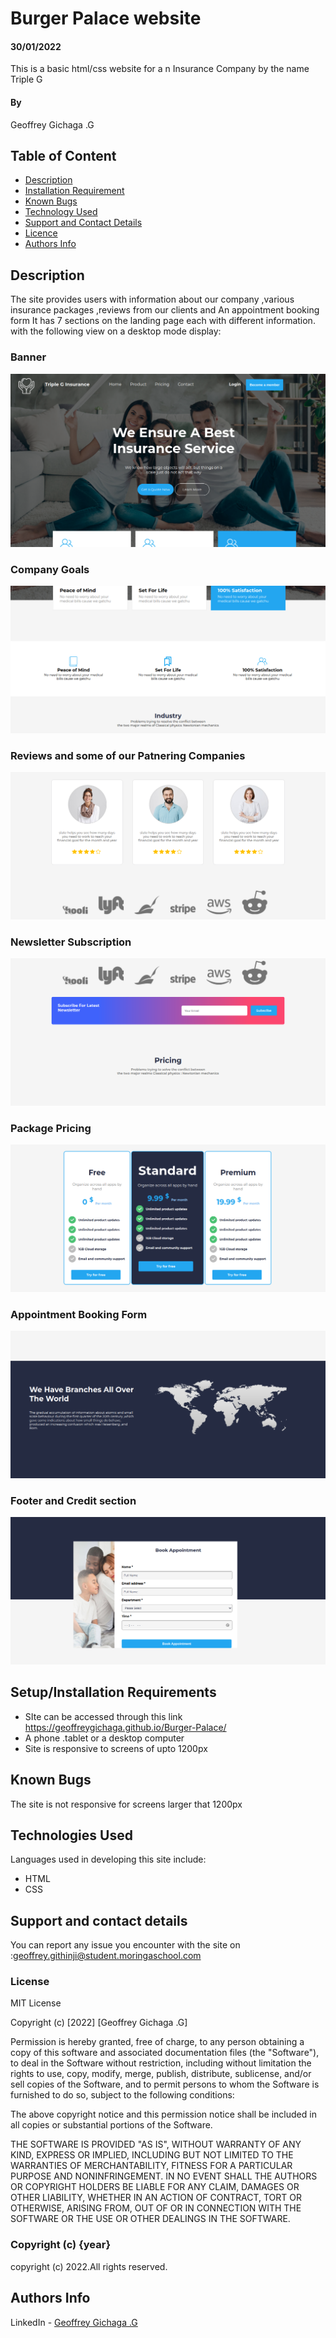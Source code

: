 # Burger Palace website
#### 30/01/2022
This is a basic html/css website for a n Insurance Company by the name Triple G
#### By 
Geoffrey Gichaga .G

## Table of Content

+ [Description](#description)
+ [Installation Requirement](#Installation)
+ [Known Bugs](#Known-Bugs)
+ [Technology Used](#technology-used)
+ [Support and Contact Details](#Support-and-contact-details)
+ [Licence](#licence)
+ [Authors Info](#author-Info)

## Description
The site provides users with information about our company ,various insurance packages ,reviews from our clients and An appointment booking form 
It has 7 sections on the landing page each with different information.
with the following view on a desktop mode display:
### Banner
![part1](./images/part1.png)
### Company Goals 
![part1](./images/part2.png)

### Reviews and some of our Patnering Companies
![part1](./images/part3.png)

### Newsletter Subscription 
![part1](./images/part4.png)

### Package Pricing
![part1](./images/part5.png)

### Appointment Booking Form 
![part1](./images/part6.png)

### Footer and Credit section 
![part1](./images/part7.png)





 

## Setup/Installation Requirements
* SIte can be accessed through this link https://geoffreygichaga.github.io/Burger-Palace/
* A phone .tablet or a desktop computer
* Site is responsive to screens of upto 1200px


## Known Bugs
The site is not responsive for screens larger that 1200px

## Technologies Used
Languages used in developing this site include:
* HTML 
* CSS
## Support and contact details
You can report any issue you encounter with the site on :geoffrey.githinji@student.moringaschool.com
### License
MIT License

Copyright (c) [2022] [Geoffrey Gichaga .G]

Permission is hereby granted, free of charge, to any person obtaining a copy
of this software and associated documentation files (the "Software"), to deal
in the Software without restriction, including without limitation the rights
to use, copy, modify, merge, publish, distribute, sublicense, and/or sell
copies of the Software, and to permit persons to whom the Software is
furnished to do so, subject to the following conditions:

The above copyright notice and this permission notice shall be included in all
copies or substantial portions of the Software.

THE SOFTWARE IS PROVIDED "AS IS", WITHOUT WARRANTY OF ANY KIND, EXPRESS OR
IMPLIED, INCLUDING BUT NOT LIMITED TO THE WARRANTIES OF MERCHANTABILITY,
FITNESS FOR A PARTICULAR PURPOSE AND NONINFRINGEMENT. IN NO EVENT SHALL THE
AUTHORS OR COPYRIGHT HOLDERS BE LIABLE FOR ANY CLAIM, DAMAGES OR OTHER
LIABILITY, WHETHER IN AN ACTION OF CONTRACT, TORT OR OTHERWISE, ARISING FROM,
OUT OF OR IN CONNECTION WITH THE SOFTWARE OR THE USE OR OTHER DEALINGS IN THE
SOFTWARE.

### Copyright (c) {year}
copyright (c) 2022.All rights reserved.


## Authors Info
LinkedIn - [Geoffrey Gichaga .G](https://www.linkedin.com/in/geoffrey-gichaga-234318ba/)


